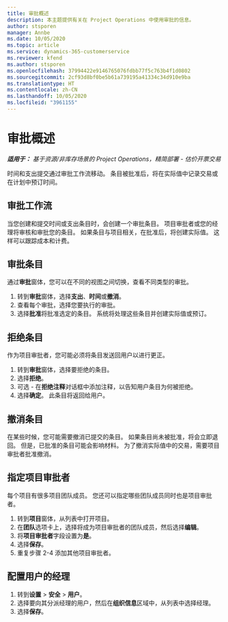 ```yaml
---
title: 审批概述
description: 本主题提供有关在 Project Operations 中使用审批的信息。
author: stsporen
manager: Annbe
ms.date: 10/05/2020
ms.topic: article
ms.service: dynamics-365-customerservice
ms.reviewer: kfend
ms.author: stsporen
ms.openlocfilehash: 37994422e9146765076fdbb77f5c763b4f1d0802
ms.sourcegitcommit: 2cf93d8bf0be5b61a739195a41334c34d910e9ba
ms.translationtype: HT
ms.contentlocale: zh-CN
ms.lasthandoff: 10/05/2020
ms.locfileid: "3961155"
---
```

# <a name="approvals-overview"></a>审批概述

_**适用于：** 基于资源/非库存场景的 Project Operations，精简部署 - 估价开票交易_

时间和支出提交通过审批工作流移动。 条目被批准后，将在实际值中记录交易或在计划中预订时间。

## <a name="approvals-workflow"></a>审批工作流
当您创建和提交时间或支出条目时，会创建一个审批条目。 项目审批者或您的经理将审核和审批您的条目。 如果条目与项目相关，在批准后，将创建实际值。 这样可以跟踪成本和计费。 

## <a name="approve-an-entry"></a>审批条目
通过**审批**窗体，您可以在不同的视图之间切换，查看不同类型的审批。
  
1. 转到**审批**窗体，选择**支出**、**时间**或**撤消**。
2. 查看每个审批，选择您要执行的审批。
3. 选择**批准**将批准选定的条目。
系统将处理这些条目并创建实际值或预订。

## <a name="reject-an-entry"></a>拒绝条目
作为项目审批者，您可能必须将条目发送回用户以进行更正。
  
1. 转到**审批**窗体，选择要拒绝的条目。 
2. 选择**拒绝**。
3. 可选 - 在**拒绝注释**对话框中添加注释，以告知用户条目为何被拒绝。
4. 选择**确定**。 此条目将返回给用户。
  
## <a name="recall-entries"></a>撤消条目
在某些时候，您可能需要撤消已提交的条目。 如果条目尚未被批准，将会立即退回。 但是，已批准的条目可能会影响材料。 为了撤消实际值中的交易，需要项目审批者批准撤消。

## <a name="specify-project-approvers"></a>指定项目审批者
每个项目有很多项目团队成员。 您还可以指定哪些团队成员同时也是项目审批者。

1. 转到**项目**窗体，从列表中打开项目。
2. 在**团队**选项卡上，选择将成为项目审批者的团队成员，然后选择**编辑**。
3. 将**项目审批者**字段设置为**是**。
4. 选择**保存**。
5. 重复步骤 2-4 添加其他项目审批者。

## <a name="configure-the-users-manager"></a>配置用户的经理

1. 转到**设置** > **安全** > **用户**。
2. 选择要向其分派经理的用户，然后在**组织信息**区域中，从列表中选择经理。 
3. 选择**保存**。


